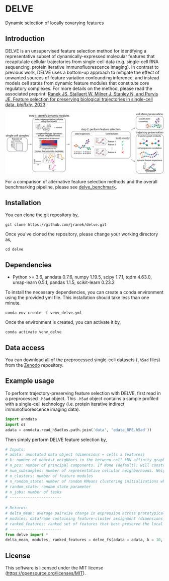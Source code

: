 # DELVE
Dynamic selection of locally covarying features

## Introduction

DELVE is an unsupervised feature selection method for identifying a representative subset of dynamically-expressed molecular features that recapitulate cellular trajectories from single-cell data (e.g. single-cell RNA sequencing, protein iterative immunofluorescence imaging). In contrast to previous work, DELVE uses a bottom-up approach to mitigate the effect of unwanted sources of feature variation confounding inference, and instead models cell states from dynamic feature modules that constitute core regulatory complexes. For more details on the method, please read the associated preprint: [Ranek JS, Stallaert W, Milner J, Stanley N, and Purvis JE. Feature selection for preserving biological trajectories in single-cell data. _bioRxiv_. 2023](https://www.biorxiv.org/content/10.1101/2023.05.09.540043v1).

<p>
  <img src="pipeline.png" />
</p>

For a comparison of alternative feature selection methods and the overall benchmarking pipeline, please see [delve_benchmark](https://github.com/jranek/delve_benchmark). 

## Installation
You can clone the git repository by, 
```
git clone https://github.com/jranek/delve.git
```
Once you've cloned the repository, please change your working directory as, 
```
cd delve
```

## Dependencies 
* Python >= 3.6, anndata 0.7.6, numpy 1.19.5, scipy 1.7.1, tqdm 4.63.0, umap-learn 0.5.1, pandas 1.1.5, scikit-learn 0.23.2

To install the necessary dependencies, you can create a conda environment using the provided yml file. This installation should take less than one minute.
```
conda env create -f venv_delve.yml
```

Once the environment is created, you can activate it by,
```
conda activate venv_delve
```
## Data access
You can download all of the preprocessed single-cell datasets (`.h5ad` files) from the [Zenodo](https://zenodo.org/record/7883604) repository.

## Example usage
To perform trajectory-preserving feature selection with DELVE, first read in a preprocessed `.h5ad` object. This `.h5ad` object contains a sample profiled with a single-cell technology (i.e. protein iterative indirect immunofluorescence imaging data).

```python
import anndata
import os
adata = anndata.read_h5ad(os.path.join('data', 'adata_RPE.h5ad'))
```
Then simply perform DELVE feature selection by,

```python
# Inputs:
# adata: annotated data object (dimensions = cells x features)
# k: number of nearest neighbors in the between-cell kNN affinity graph
# n_pcs: number of principal components. If None (default): will construct a between-cell affinity graph by computing pairwise Euclidean distances according to adata.X. Else: according to PCA of adata.X 
# num_subsamples: number of representative cellular neighborhoods. Neighborhoods are subsampled using kernel herding sketching (see https://dl.acm.org/doi/abs/10.1145/3535508.3545539, https://github.com/CompCy-lab/SketchKH)  
# n_clusters: number of feature modules
# n_random_state: number of random KMeans clustering initializations when identifying dynamic feature modules
# random_state: random state parameter 
# n_jobs: number of tasks
# -----------------------
    
# Returns:
# delta_mean: average pairwise change in expression across prototypical cellular neighborhoods (dimensions = num_subsamples x features)
# modules: dataframe containing feature-cluster assignment (dimensions = features x 1)
# ranked_features: ranked set of features that best preserve the local trajectory structure (dimensions = features x 1)
# -----------------------
from delve import *
delta_mean, modules, ranked_features = delve_fs(adata = adata, k = 10, num_subsamples = 1000, n_clusters = 5, random_state = 0, n_random_state = 10, n_jobs = -1)
```

## License
This software is licensed under the MIT license (https://opensource.org/licenses/MIT).
